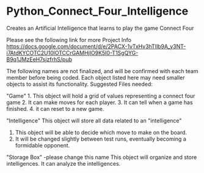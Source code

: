 # Python_Connect_Four_Intelligence
Creates an Artificial Intelligence that learns to play the game Connect Four

Please see the following link for more Project Info https://docs.google.com/document/d/e/2PACX-1vTxHv3hTIlb9A_y3NT-i7AtdKYCOTC2U10lOTCCrGAMHjIO9K5I0-T1SgQYG-B9q1JMzEeH7sjzfrhS/pub

The following names are not finalized, and will be confirmed with each team member before being coded.
Each object listed here may need smaller objects to assist its functionality.
Suggested Files needed:

 "Game"
    1. This object will hold a grid of values representing a connect four game
    2. It can make moves for each player.
    3. It can tell when a game has finished.
    4. it can reset to a new game.
    
"Intelligence" 
  This object will store all data related to an "intelligence" 
  1. This object will be able to decide which move to make on the board.
  2. It will be changed slightly between test runs, eventually becoming a formidable opponent.
  
"Storage Box" -please change this name
  This object will organize and store intelligences.
  It can analyze the intelligences.
  
    

